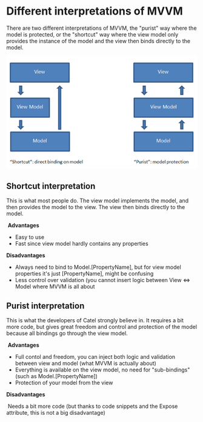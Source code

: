 # Different interpretations of MVVM

There are two different interpretations of MVVM, the "purist" way where the model is protected, or the "shortcut" way where the view model only provides the instance of the model and the view then binds directly to the model.

![](../../images/introduction/mvvm/different-interpretations-of-mvvm/overview.png)

## Shortcut interpretation

This is what most people do. The view model implements the model, and then provides the model to the view. The view then binds directly to the model.

 **Advantages**

-   Easy to use
-   Fast since view model hardly contains any properties

**Disadvantages**

-   Always need to bind to Model.[PropertyName], but for view model properties it's just [PropertyName], might be confusing
-   Less control over validation (you cannot insert logic between View \<=\> Model where MVVM is all about

## Purist interpretation

This is what the developers of Catel strongly believe in. It requires a bit more code, but gives great freedom and control and protection of the model because all bindings go through the view model.

 **Advantages**

-   Full contol and freedom, you can inject both logic and validation between view and model (what MVVM is actually about)
-   Everything is available on the view model, no need for "sub-bindings" (such as Model.[PropertyName])
-   Protection of your model from the view

**Disadvantages**

 Needs a bit more code (but thanks to code snippets and the Expose attribute, this is not a big disadvantage)
